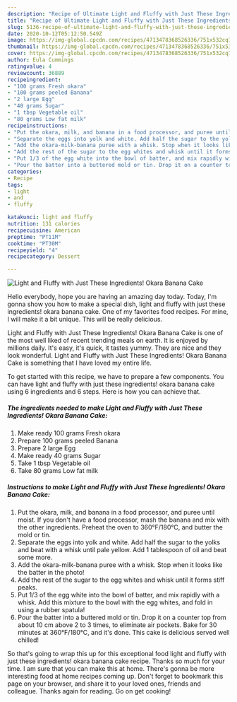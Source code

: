 ```yaml
---
description: "Recipe of Ultimate Light and Fluffy with Just These Ingredients! Okara Banana Cake"
title: "Recipe of Ultimate Light and Fluffy with Just These Ingredients! Okara Banana Cake"
slug: 5136-recipe-of-ultimate-light-and-fluffy-with-just-these-ingredients-okara-banana-cake
date: 2020-10-12T05:12:50.549Z
image: https://img-global.cpcdn.com/recipes/4713478368526336/751x532cq70/light-and-fluffy-with-just-these-ingredients-okara-banana-cake-recipe-main-photo.jpg
thumbnail: https://img-global.cpcdn.com/recipes/4713478368526336/751x532cq70/light-and-fluffy-with-just-these-ingredients-okara-banana-cake-recipe-main-photo.jpg
cover: https://img-global.cpcdn.com/recipes/4713478368526336/751x532cq70/light-and-fluffy-with-just-these-ingredients-okara-banana-cake-recipe-main-photo.jpg
author: Eula Cummings
ratingvalue: 4
reviewcount: 36889
recipeingredient:
- "100 grams Fresh okara"
- "100 grams peeled Banana"
- "2 large Egg"
- "40 grams Sugar"
- "1 tbsp Vegetable oil"
- "80 grams Low fat milk"
recipeinstructions:
- "Put the okara, milk, and banana in a food processor, and puree until moist. If you don&#39;t have a food processor, mash the banana and mix with the other ingredients. Preheat the oven to 360°F/180°C, and butter the mold or tin."
- "Separate the eggs into yolk and white. Add half the sugar to the yolks and beat with a whisk until pale yellow. Add 1 tablespoon of oil and beat some more."
- "Add the okara-milk-banana puree with a whisk. Stop when it looks like the batter in the photo!"
- "Add the rest of the sugar to the egg whites and whisk until it forms stiff peaks."
- "Put 1/3 of the egg white into the bowl of batter, and mix rapidly with a whisk. Add this mixture to the bowl with the egg whites, and fold in using a rubber spatula!"
- "Pour the batter into a buttered mold or tin. Drop it on a counter top from about 10 cm above 2 to 3 times, to eliminate air pockets. Bake for 30 minutes at 360°F/180°C, and it&#39;s done. This cake is delicious served well chilled!"
categories:
- Recipe
tags:
- light
- and
- fluffy

katakunci: light and fluffy 
nutrition: 131 calories
recipecuisine: American
preptime: "PT11M"
cooktime: "PT30M"
recipeyield: "4"
recipecategory: Dessert

---
```



![Light and Fluffy with Just These Ingredients! Okara Banana Cake](https://img-global.cpcdn.com/recipes/4713478368526336/751x532cq70/light-and-fluffy-with-just-these-ingredients-okara-banana-cake-recipe-main-photo.jpg)

Hello everybody, hope you are having an amazing day today. Today, I'm gonna show you how to make a special dish, light and fluffy with just these ingredients! okara banana cake. One of my favorites food recipes. For mine, I will make it a bit unique. This will be really delicious.

Light and Fluffy with Just These Ingredients! Okara Banana Cake is one of the most well liked of recent trending meals on earth. It is enjoyed by millions daily. It's easy, it's quick, it tastes yummy. They are nice and they look wonderful. Light and Fluffy with Just These Ingredients! Okara Banana Cake is something that I have loved my entire life.




To get started with this recipe, we have to prepare a few components. You can have light and fluffy with just these ingredients! okara banana cake using 6 ingredients and 6 steps. Here is how you can achieve that.

<!--inarticleads1-->

##### The ingredients needed to make Light and Fluffy with Just These Ingredients! Okara Banana Cake:

1. Make ready 100 grams Fresh okara
1. Prepare 100 grams peeled Banana
1. Prepare 2 large Egg
1. Make ready 40 grams Sugar
1. Take 1 tbsp Vegetable oil
1. Take 80 grams Low fat milk




<!--inarticleads2-->

##### Instructions to make Light and Fluffy with Just These Ingredients! Okara Banana Cake:

1. Put the okara, milk, and banana in a food processor, and puree until moist. If you don&#39;t have a food processor, mash the banana and mix with the other ingredients. Preheat the oven to 360°F/180°C, and butter the mold or tin.
1. Separate the eggs into yolk and white. Add half the sugar to the yolks and beat with a whisk until pale yellow. Add 1 tablespoon of oil and beat some more.
1. Add the okara-milk-banana puree with a whisk. Stop when it looks like the batter in the photo!
1. Add the rest of the sugar to the egg whites and whisk until it forms stiff peaks.
1. Put 1/3 of the egg white into the bowl of batter, and mix rapidly with a whisk. Add this mixture to the bowl with the egg whites, and fold in using a rubber spatula!
1. Pour the batter into a buttered mold or tin. Drop it on a counter top from about 10 cm above 2 to 3 times, to eliminate air pockets. Bake for 30 minutes at 360°F/180°C, and it&#39;s done. This cake is delicious served well chilled!




So that's going to wrap this up for this exceptional food light and fluffy with just these ingredients! okara banana cake recipe. Thanks so much for your time. I am sure that you can make this at home. There's gonna be more interesting food at home recipes coming up. Don't forget to bookmark this page on your browser, and share it to your loved ones, friends and colleague. Thanks again for reading. Go on get cooking!
